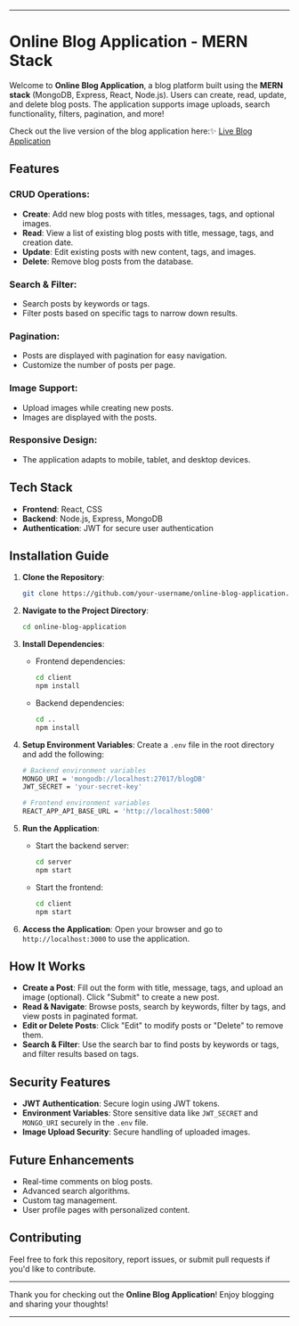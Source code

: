 
---

# Online Blog Application - MERN Stack

Welcome to **Online Blog Application**, a blog platform built using the **MERN stack** (MongoDB, Express, React, Node.js). Users can create, read, update, and delete blog posts. The application supports image uploads, search functionality, filters, pagination, and more!

Check out the live version of the blog application here:✨ [Live Blog Application](https://blogbuster20.vercel.app/signin)

## Features

### CRUD Operations:
- **Create**: Add new blog posts with titles, messages, tags, and optional images.
- **Read**: View a list of existing blog posts with title, message, tags, and creation date.
- **Update**: Edit existing posts with new content, tags, and images.
- **Delete**: Remove blog posts from the database.

### Search & Filter:
- Search posts by keywords or tags.
- Filter posts based on specific tags to narrow down results.

### Pagination:
- Posts are displayed with pagination for easy navigation.
- Customize the number of posts per page.

### Image Support:
- Upload images while creating new posts.
- Images are displayed with the posts.

### Responsive Design:
- The application adapts to mobile, tablet, and desktop devices.

## Tech Stack

- **Frontend**: React, CSS
- **Backend**: Node.js, Express, MongoDB
- **Authentication**: JWT for secure user authentication

## Installation Guide

1. **Clone the Repository**:
   ```bash
   git clone https://github.com/your-username/online-blog-application.git
   ```

2. **Navigate to the Project Directory**:
   ```bash
   cd online-blog-application
   ```

3. **Install Dependencies**:
   - Frontend dependencies:
     ```bash
     cd client
     npm install
     ```
   - Backend dependencies:
     ```bash
     cd ..
     npm install
     ```

4. **Setup Environment Variables**:
   Create a `.env` file in the root directory and add the following:

   ```bash
   # Backend environment variables
   MONGO_URI = 'mongodb://localhost:27017/blogDB'
   JWT_SECRET = 'your-secret-key'

   # Frontend environment variables
   REACT_APP_API_BASE_URL = 'http://localhost:5000'
   ```

5. **Run the Application**:
   - Start the backend server:
     ```bash
     cd server
     npm start
     ```
   - Start the frontend:
     ```bash
     cd client
     npm start
     ```

6. **Access the Application**:
   Open your browser and go to `http://localhost:3000` to use the application.

## How It Works

- **Create a Post**: Fill out the form with title, message, tags, and upload an image (optional). Click "Submit" to create a new post.
- **Read & Navigate**: Browse posts, search by keywords, filter by tags, and view posts in paginated format.
- **Edit or Delete Posts**: Click "Edit" to modify posts or "Delete" to remove them.
- **Search & Filter**: Use the search bar to find posts by keywords or tags, and filter results based on tags.

## Security Features

- **JWT Authentication**: Secure login using JWT tokens.
- **Environment Variables**: Store sensitive data like `JWT_SECRET` and `MONGO_URI` securely in the `.env` file.
- **Image Upload Security**: Secure handling of uploaded images.

## Future Enhancements

- Real-time comments on blog posts.
- Advanced search algorithms.
- Custom tag management.
- User profile pages with personalized content.

## Contributing

Feel free to fork this repository, report issues, or submit pull requests if you'd like to contribute.

---

Thank you for checking out the **Online Blog Application**! Enjoy blogging and sharing your thoughts!

---
